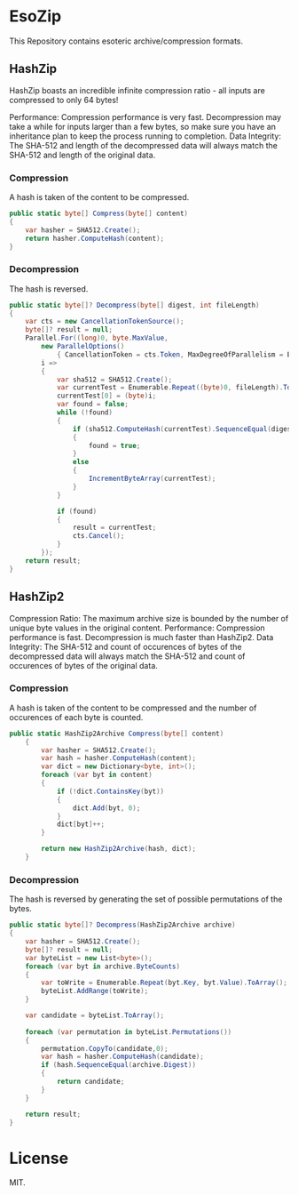 # EsoZip

This Repository contains esoteric archive/compression formats.

## HashZip
HashZip boasts an incredible infinite compression ratio - all inputs are compressed to only 64 bytes!

Performance: Compression performance is very fast. Decompression may take a while for inputs larger than a few bytes, so make sure you have an inheritance plan to keep the process running to completion. 
Data Integrity: The SHA-512 and length of the decompressed data will always match the SHA-512 and length of the original data.

### Compression
A hash is taken of the content to be compressed.
```csharp
public static byte[] Compress(byte[] content)
{
    var hasher = SHA512.Create();
    return hasher.ComputeHash(content);
}
```

### Decompression
The hash is reversed.
```csharp
public static byte[]? Decompress(byte[] digest, int fileLength)
{
    var cts = new CancellationTokenSource();
    byte[]? result = null;
    Parallel.For((long)0, byte.MaxValue,
        new ParallelOptions()
            { CancellationToken = cts.Token, MaxDegreeOfParallelism = Environment.ProcessorCount * 2 },
        i =>
        {
            var sha512 = SHA512.Create();
            var currentTest = Enumerable.Repeat((byte)0, fileLength).ToArray();
            currentTest[0] = (byte)i;
            var found = false;
            while (!found)
            {
                if (sha512.ComputeHash(currentTest).SequenceEqual(digest))
                {
                    found = true;
                }
                else
                {
                    IncrementByteArray(currentTest);
                }
            }

            if (found)
            {
                result = currentTest;
                cts.Cancel();
            }
        });
    return result;
}
```

## HashZip2
Compression Ratio: The maximum archive size is bounded by the number of unique byte values in the original content.
Performance: Compression performance is fast. Decompression is much faster than HashZip2.
Data Integrity: The SHA-512 and count of occurences of bytes of the decompressed data will always match the SHA-512 and count of occurences of bytes of the original data.

### Compression
A hash is taken of the content to be compressed and the number of occurences of each byte is counted.
```csharp
public static HashZip2Archive Compress(byte[] content)
    {
        var hasher = SHA512.Create();
        var hash = hasher.ComputeHash(content);
        var dict = new Dictionary<byte, int>();
        foreach (var byt in content)
        {
            if (!dict.ContainsKey(byt))
            {
                dict.Add(byt, 0);
            }
            dict[byt]++;
        }

        return new HashZip2Archive(hash, dict);
    }
```

### Decompression
The hash is reversed by generating the set of possible permutations of the bytes.

```csharp
public static byte[]? Decompress(HashZip2Archive archive)
{
    var hasher = SHA512.Create();
    byte[]? result = null;
    var byteList = new List<byte>();
    foreach (var byt in archive.ByteCounts)
    {
        var toWrite = Enumerable.Repeat(byt.Key, byt.Value).ToArray();
        byteList.AddRange(toWrite);
    }

    var candidate = byteList.ToArray();
    
    foreach (var permutation in byteList.Permutations())
    {
        permutation.CopyTo(candidate,0);
        var hash = hasher.ComputeHash(candidate);
        if (hash.SequenceEqual(archive.Digest))
        {
            return candidate;
        }
    }

    return result;
}
```


# License
MIT.